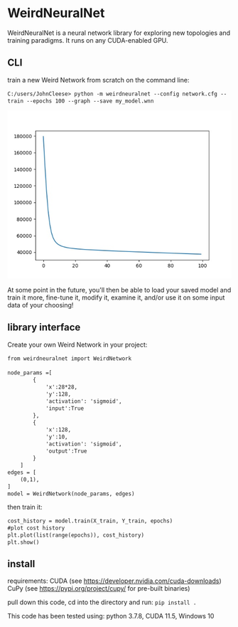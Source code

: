 # WeirdNeuralNet

WeirdNeuralNet is a neural network library for exploring new topologies and training paradigms. It runs on any CUDA-enabled GPU.

## CLI
train a new Weird Network from scratch on the command line:
```
C:/users/JohnCleese> python -m weirdneuralnet --config network.cfg --train --epochs 100 --graph --save my_model.wnn
```
![example training cost plot](blob/Figure_1.jpg?raw=true)

At some point in the future, you'll then be able to load your saved model and train it more, fine-tune it, modify it, examine it, and/or use it on some input data of your choosing!

## library interface
Create your own Weird Network in your project:
```
from weirdneuralnet import WeirdNetwork

node_params =[
        {
            'x':28*28,
            'y':128,
            'activation': 'sigmoid',
            'input':True
        },
        {
            'x':128,
            'y':10,
            'activation': 'sigmoid',
            'output':True
        }
    ]
edges = [
    (0,1),
]
model = WeirdNetwork(node_params, edges)
```

then train it:

```
cost_history = model.train(X_train, Y_train, epochs)
#plot cost history
plt.plot(list(range(epochs)), cost_history)
plt.show()
```

## install

requirements:
CUDA (see https://developer.nvidia.com/cuda-downloads)
CuPy (see https://pypi.org/project/cupy/ for pre-built binaries)

pull down this code, cd into the directory and run:
```pip install .```

This code has been tested using: python 3.7.8, CUDA 11.5, Windows 10